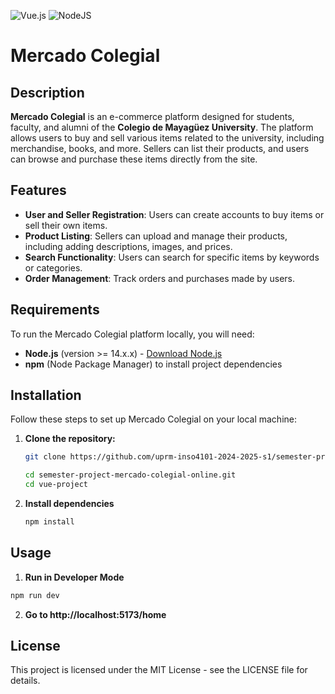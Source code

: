 ![Vue.js](https://img.shields.io/badge/vuejs-%2335495e.svg?style=for-the-badge&logo=vuedotjs&logoColor=%234FC08D)
![NodeJS](https://img.shields.io/badge/node.js-6DA55F?style=for-the-badge&logo=node.js&logoColor=white)

# Mercado Colegial

## Description

**Mercado Colegial** is an e-commerce platform designed for students, faculty, and alumni of the **Colegio de Mayagüez University**. The platform allows users to buy and sell various items related to the university, including merchandise, books, and more. Sellers can list their products, and users can browse and purchase these items directly from the site.



## Features
- **User and Seller Registration**: Users can create accounts to buy items or sell their own items.
- **Product Listing**: Sellers can upload and manage their products, including adding descriptions, images, and prices.
- **Search Functionality**: Users can search for specific items by keywords or categories.
- **Order Management**: Track orders and purchases made by users.
  
## Requirements

To run the Mercado Colegial platform locally, you will need:

- **Node.js** (version >= 14.x.x) - [Download Node.js](https://nodejs.org/)
- **npm** (Node Package Manager) to install project dependencies
  
## Installation

Follow these steps to set up Mercado Colegial on your local machine:

1. **Clone the repository:**
   ```bash
   git clone https://github.com/uprm-inso4101-2024-2025-s1/semester-project-mercado-colegial-online.git

   cd semester-project-mercado-colegial-online.git
   cd vue-project
   ```
2. **Install dependencies**
   ```bash
   npm install
   ```
## Usage

1. **Run in Developer Mode**
  ```bash
  npm run dev
  ```
2. **Go to http://localhost:5173/home**

## License
This project is licensed under the MIT License - see the LICENSE file for details.
